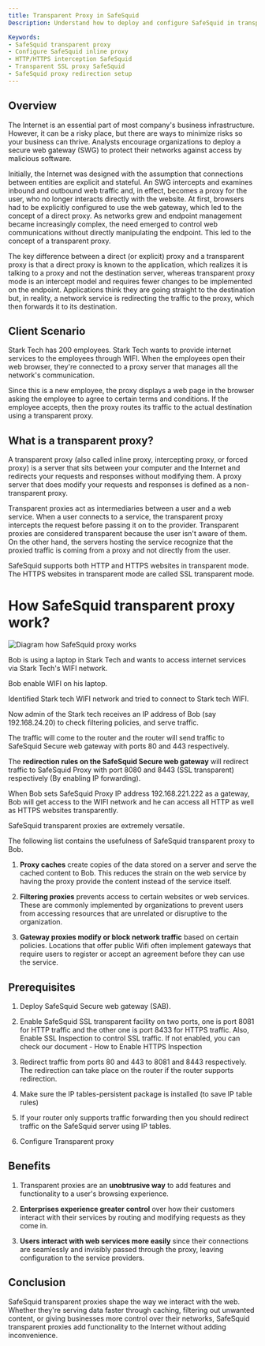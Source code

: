 ```yaml
---
title: Transparent Proxy in SafeSquid  
Description: Understand how to deploy and configure SafeSquid in transparent proxy mode to intercept HTTP/HTTPS traffic without client-side configuration, enabling seamless policy enforcement, filtering, and SSL inspection.

Keywords:
- SafeSquid transparent proxy  
- Configure SafeSquid inline proxy  
- HTTP/HTTPS interception SafeSquid  
- Transparent SSL proxy SafeSquid  
- SafeSquid proxy redirection setup  
---
```


## Overview

The Internet is an essential part of most company's business infrastructure. However, it can be a risky place, but there are ways to minimize risks so your business can thrive. Analysts encourage organizations to deploy a secure web gateway (SWG) to protect their networks against access by malicious software.

Initially, the Internet was designed with the assumption that connections between entities are explicit and stateful. An SWG intercepts and examines inbound and outbound web traffic and, in effect, becomes a proxy for the user, who no longer interacts directly with the website. At first, browsers had to be explicitly configured to use the web gateway, which led to the concept of a direct proxy. As networks grew and endpoint management became increasingly complex, the need emerged to control web communications without directly manipulating the endpoint. This led to the concept of a transparent proxy.

The key difference between a direct (or explicit) proxy and a transparent proxy is that a direct proxy is known to the application, which realizes it is talking to a proxy and not the destination server, whereas transparent proxy mode is an intercept model and requires fewer changes to be implemented on the endpoint. Applications think they are going straight to the destination but, in reality, a network service is redirecting the traffic to the proxy, which then forwards it to its destination.

## Client Scenario

Stark Tech has 200 employees. Stark Tech wants to provide internet services to the employees through WIFI. When the employees open their web browser, they're connected to a proxy server that manages all the network's communication.

Since this is a new employee, the proxy displays a web page in the browser asking the employee to agree to certain terms and conditions. If the employee accepts, then the proxy routes its traffic to the actual destination using a transparent proxy.

## What is a transparent proxy?

A transparent proxy (also called inline proxy, intercepting proxy, or forced proxy) is a server that sits between your computer and the Internet and redirects your requests and responses without modifying them. A proxy server that does modify your requests and responses is defined as a non-transparent proxy.

Transparent proxies act as intermediaries between a user and a web service. When a user connects to a service, the transparent proxy intercepts the request before passing it on to the provider. Transparent proxies are considered transparent because the user isn't aware of them. On the other hand, the servers hosting the service recognize that the proxied traffic is coming from a proxy and not directly from the user.

SafeSquid supports both HTTP and HTTPS websites in transparent mode. The HTTPS websites in transparent mode are called SSL transparent mode.

# How SafeSquid transparent proxy work?

![Diagram how SafeSquid proxy works](/img/Troubleshooting/Transparent_proxy/image1.webp)

Bob is using a laptop in Stark Tech and wants to access internet services via Stark Tech's WIFI network.

Bob enable WIFI on his laptop.

Identified Stark tech WIFI network and tried to connect to Stark tech WIFI.

Now admin of the Stark tech receives an IP address of Bob (say 192.168.24.20) to check filtering policies, and serve traffic.

The traffic will come to the router and the router will send traffic to SafeSquid Secure web gateway with ports 80 and 443 respectively.

The **redirection rules on the SafeSquid Secure web gateway** will redirect traffic to SafeSquid Proxy with port 8080 and 8443 (SSL transparent) respectively (By enabling IP forwarding).

When Bob sets SafeSquid Proxy IP address 192.168.221.222 as a gateway, Bob will get access to the WIFI network and he can access all HTTP as well as HTTPS websites transparently.

SafeSquid transparent proxies are extremely versatile.

The following list contains the usefulness of SafeSquid transparent proxy to Bob.

1. **Proxy caches** create copies of the data stored on a server and serve the cached content to Bob. This reduces the strain on the web service by having the proxy provide the content instead of the service itself.

1. **Filtering proxies** prevents access to certain websites or web services. These are commonly implemented by organizations to prevent users from accessing resources that are unrelated or disruptive to the organization.

1. **Gateway proxies modify or block network traffic** based on certain policies. Locations that offer public Wifi often implement gateways that require users to register or accept an agreement before they can use the service.

## Prerequisites

1. Deploy SafeSquid Secure web gateway (SAB).

1. Enable SafeSquid SSL transparent facility on two ports, one is port 8081 for HTTP traffic and the other one is port 8433 for HTTPS traffic. Also, Enable SSL Inspection to control SSL traffic. If not enabled, you can check our document - How to Enable HTTPS Inspection

1. Redirect traffic from ports 80 and 443 to 8081 and 8443 respectively. The redirection can take place on the router if the router supports redirection.

1. Make sure the IP tables-persistent package is installed (to save IP table rules)

1. If your router only supports traffic forwarding then you should redirect traffic on the SafeSquid server using IP tables.

1. Configure Transparent proxy

## Benefits

1. Transparent proxies are an **unobtrusive way** to add features and functionality to a user's browsing experience.

1. **Enterprises experience greater control** over how their customers interact with their services by routing and modifying requests as they come in.

1. **Users interact with web services more easily** since their connections are seamlessly and invisibly passed through the proxy, leaving configuration to the service providers.

## Conclusion

SafeSquid transparent proxies shape the way we interact with the web. Whether they're serving data faster through caching, filtering out unwanted content, or giving businesses more control over their networks, SafeSquid transparent proxies add functionality to the Internet without adding inconvenience.
